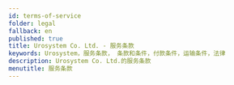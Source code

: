 ```yaml
---
id: terms-of-service
folder: legal
fallback: en
published: true
title: Urosystem Co. Ltd. - 服务条款
keywords: Urosystem，服务条款， 条款和条件，付款条件，运输条件，法律
description: Urosystem Co. Ltd.的服务条款
menutitle: 服务条款
---
```

